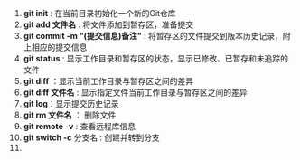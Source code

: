 1. **git init** : 在当前目录初始化一个新的Git仓库
2. **git add 文件名** : 将文件添加到暂存区，准备提交
3. **git commit -m "(提交信息)备注"** : 将暂存区的文件提交到版本历史记录，附上相应的提交信息
4. **git status** : 显示工作目录和暂存区的状态，显示已修改、已暂存和未追踪的文件
5. **git diff** ：显示当前工作目录与暂存区之间的差异
6. **git diff 文件名** : 显示指定文件当前工作目录与暂存区之间的差异
7. **git log**：显示提交历史记录
8. **git rm 文件名** ： 删除文件
9. **git remote -v** : 查看远程库信息
10. **git switch -c** 分支名 : 创建并转到分支
11. 